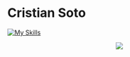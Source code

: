 # Cristian Soto
[![My Skills](https://skillicons.dev/icons?i=js,html,css,wasm)](https://skillicons.dev)
<p align="center">
  <a href="https://skillicons.dev">
    <img src="https://skillicons.dev/icons?i=git,kubernetes,docker,c,vim" />
  </a>
</p>
